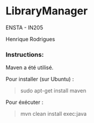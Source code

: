 # LibraryManager

ENSTA - IN205

Henrique Rodrigues

### Instructions:

Maven a été utilisé.

Pour installer (sur Ubuntu) :

> sudo apt-get install maven

Pour éxécuter :

> mvn clean install exec:java
>
